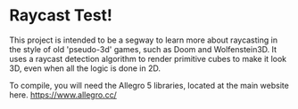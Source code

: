 # Raycast Test!

This project is intended to be a segway to learn more about raycasting in the style of old 'pseudo-3d' games, such as Doom and Wolfenstein3D.
It uses a raycast detection algorithm to render primitive cubes to make it look 3D, even when all the logic is done in 2D.

To compile, you will need the Allegro 5 libraries, located at the main website here. https://www.allegro.cc/
